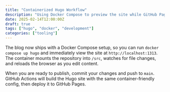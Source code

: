 ```yaml
---
title: "Containerized Hugo Workflow"
description: "Using Docker Compose to preview the site while GitHub Pages handles deployment."
date: 2025-02-14T12:00:00Z
draft: true
tags: ["hugo", "docker", "development"]
categories: ["tooling"]
---
```


The blog now ships with a Docker Compose setup, so you can run `docker compose up hugo` and immediately view the site at `http://localhost:1313`. The container mounts the repository into `/src`, watches for file changes, and reloads the browser as you edit content.

When you are ready to publish, commit your changes and push to `main`. GitHub Actions will build the Hugo site with the same container-friendly config, then deploy it to GitHub Pages.

